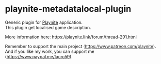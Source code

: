 # playnite-metadatalocal-plugin
Generic plugin for [Playnite](https://playnite.link/) application.  
This plugin get localised game description. 

More information here: https://playnite.link/forum/thread-291.html

Remember to support the main project (https://www.patreon.com/playnite).  
And if you like my work, you can support me (https://www.paypal.me/lacro59). 
